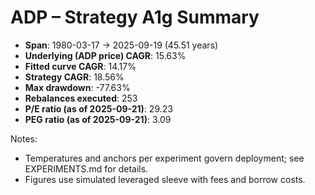 # ADP – Strategy A1g Summary

- **Span**: 1980-03-17 → 2025-09-19 (45.51 years)
- **Underlying (ADP price) CAGR**: 15.63%
- **Fitted curve CAGR**: 14.17%
- **Strategy CAGR**: 18.56%
- **Max drawdown**: -77.63%
- **Rebalances executed**: 253
- **P/E ratio (as of 2025-09-21)**: 29.23
- **PEG ratio (as of 2025-09-21)**: 3.09

Notes:

- Temperatures and anchors per experiment govern deployment; see EXPERIMENTS.md for details.
- Figures use simulated leveraged sleeve with fees and borrow costs.

